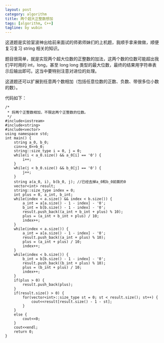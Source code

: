 ```yaml
---
layout: post
category: algorithm
title: 两个超大正整数想加
tags: [algorithm, C++]
tagline: by wubin
---
```


这道题是实验室波神出给前来面试的师弟师妹们的上机题，我顺手拿来做做，顺便复习复习 string 相关的知识。

题目很简单，就是实现两个超大位数的正整数的加法，这两个数的位数可能超出我们平时用的 int，long，甚至 long long 类型的最大位数，最终的结果用字符串表示后输出即可。这当中要特别注意对进位的处理。

<!--more-->

这道题还可以扩展到任意两个数相加（包括任意位数的正数、负数、带很多位小数的数）。

代码如下：


    /*
     * 将两个正整数相加，不限这两个正整数的位数。
     */
    #include<iostream>
    #include<string>
    #include<vector>
    using namespace std;
    int main() {
        string a_0, b_0;
        cin>>a_0>>b_0;
        string::size_type i = 0, j = 0;
        while(i < a_0.size() && a_0[i] == '0') {
            i++;
        }
        while(j < b_0.size() && b_0[j] == '0') {
            j++;
        }
        string a(a_0, i), b(b_0, j); //已经去掉a_0和b_0前面的0
        vector<int> result;
        string::size_type index = 0;
        int plus = 0, a_int, b_int;
        while(index < a.size() && index < b.size()) {
            a_int = a[a.size() - 1 - index] - '0';
            b_int = b[b.size() - 1 - index] - '0';
            result.push_back((a_int + b_int + plus) % 10);
            plus = (a_int + b_int + plus) / 10;
            index++;
        }
        while(index < a.size()) {
            a_int = a[a.size() - 1 - index] - '0';
            result.push_back((a_int + plus) % 10);
            plus = (a_int + plus) / 10;
            index++;
        }
        while(index < b.size()) {
            b_int = b[b.size() - 1 - index] - '0';
            result.push_back((b_int + plus) % 10);
            plus = (b_int + plus) / 10;
            index++;
        }
        if(plus > 0) {
            result.push_back(plus);
        }
        if(result.size() > 0) {
            for(vector<int>::size_type st = 0; st < result.size(); st++) {
                cout<<result[result.size() - 1 - st];
            }
        }
        else {
            cout<<0;
        }
        cout<<endl;
        return 0;
    }